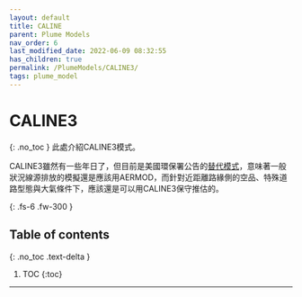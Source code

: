 ```yaml
---
layout: default
title: CALINE
parent: Plume Models
nav_order: 6
last_modified_date: 2022-06-09 08:32:55
has_children: true
permalink: /PlumeModels/CALINE3/
tags: plume_model
---
```


# CALINE3
{: .no_toc }
此處介紹CALINE3模式。

CALINE3雖然有一些年日了，但目前是美國環保署公告的[替代模式](https://sinotec2.github.io/Focus-on-Air-Quality/PaperReview/LargeSSPtSrcEIA/1Gaus_Stab/#usepa-scram模式種類架構)，意味著一般狀況線源排放的模擬還是應該用AERMOD，而針對近距離路緣側的空品、特殊道路型態與大氣條件下，應該還是可以用CALINE3保守推估的。

{: .fs-6 .fw-300 }

## Table of contents
{: .no_toc .text-delta }

1. TOC
{:toc}

---